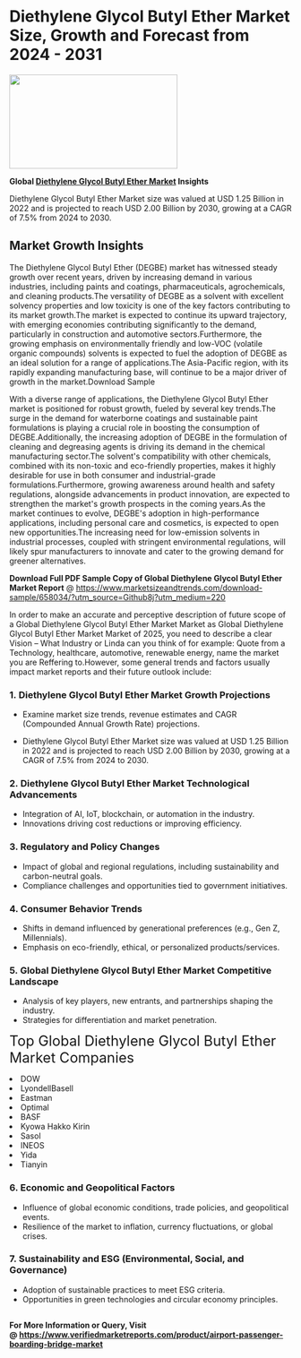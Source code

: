 <H1>Diethylene Glycol Butyl Ether Market Size, Growth and Forecast from 2024 - 2031</H1><img class="aligncenter size-medium wp-image-584254" src="https://thirdeyenews.in/wp-content/uploads/2024/09/Global-Market-Research-300x168.jpeg" alt="" width="300" height="168" /><p><strong>Global&nbsp;<a href="https://www.marketsizeandtrends.com/download-sample/658034/?utm_source=Github8j?utm_medium=220">Diethylene Glycol Butyl Ether Market</a> Insights</strong></p><p>Diethylene Glycol Butyl Ether Market size was valued at USD 1.25 Billion in 2022 and is projected to reach USD 2.00 Billion by 2030, growing at a CAGR of 7.5% from 2024 to 2030.</p><p><h2>Market Growth Insights</h2> <p>The Diethylene Glycol Butyl Ether (DEGBE) market has witnessed steady growth over recent years, driven by increasing demand in various industries, including paints and coatings, pharmaceuticals, agrochemicals, and cleaning products.The versatility of DEGBE as a solvent with excellent solvency properties and low toxicity is one of the key factors contributing to its market growth.The market is expected to continue its upward trajectory, with emerging economies contributing significantly to the demand, particularly in construction and automotive sectors.Furthermore, the growing emphasis on environmentally friendly and low-VOC (volatile organic compounds) solvents is expected to fuel the adoption of DEGBE as an ideal solution for a range of applications.The Asia-Pacific region, with its rapidly expanding manufacturing base, will continue to be a major driver of growth in the market.Download Sample</p> <p>With a diverse range of applications, the Diethylene Glycol Butyl Ether market is positioned for robust growth, fueled by several key trends.The surge in the demand for waterborne coatings and sustainable paint formulations is playing a crucial role in boosting the consumption of DEGBE.Additionally, the increasing adoption of DEGBE in the formulation of cleaning and degreasing agents is driving its demand in the chemical manufacturing sector.The solvent's compatibility with other chemicals, combined with its non-toxic and eco-friendly properties, makes it highly desirable for use in both consumer and industrial-grade formulations.Furthermore, growing awareness around health and safety regulations, alongside advancements in product innovation, are expected to strengthen the market's growth prospects in the coming years.As the market continues to evolve, DEGBE's adoption in high-performance applications, including personal care and cosmetics, is expected to open new opportunities.The increasing need for low-emission solvents in industrial processes, coupled with stringent environmental regulations, will likely spur manufacturers to innovate and cater to the growing demand for greener alternatives.</p><p><span class=""><strong>Download Full PDF Sample Copy of Global Diethylene Glycol Butyl Ether Market Report</strong> @ <a href="https://www.marketsizeandtrends.com/download-sample/658034/?utm_source=Github8j?utm_medium=220" target="_blank">https://www.marketsizeandtrends.com/download-sample/658034/?utm_source=Github8j?utm_medium=220</a></span></p><p>In order to make an accurate and perceptive description of future scope of a Global&nbsp;Diethylene Glycol Butyl Ether Market Market as Global&nbsp;Diethylene Glycol Butyl Ether Market Market of 2025, you need to describe a clear Vision &ndash; What Industry or Linda can you think of for example: Quote from a Technology, healthcare, automotive, renewable energy, name the market you are Reffering to.However, some general trends and factors usually impact market reports and their future outlook include:</p><h3>1.&nbsp;<strong>Diethylene Glycol Butyl Ether Market Growth Projections</strong></h3><ul><li>Examine market size trends, revenue estimates and CAGR (Compounded Annual Growth Rate) projections.</li><li><p>Diethylene Glycol Butyl Ether Market size was valued at USD 1.25 Billion in 2022 and is projected to reach USD 2.00 Billion by 2030, growing at a CAGR of 7.5% from 2024 to 2030.</p></li></ul><h3>2.&nbsp;<strong>Diethylene Glycol Butyl Ether Market Technological Advancements</strong></h3><ul><li>Integration of AI, IoT, blockchain, or automation in the industry.</li><li>Innovations driving cost reductions or improving efficiency.</li></ul><h3>3.&nbsp;<strong>Regulatory and Policy Changes</strong></h3><ul><li>Impact of global and regional regulations, including sustainability and carbon-neutral goals.</li><li>Compliance challenges and opportunities tied to government initiatives.</li></ul><h3>4.&nbsp;<strong>Consumer Behavior Trends</strong></h3><ul><li>Shifts in demand influenced by generational preferences (e.g., Gen Z, Millennials).</li><li>Emphasis on eco-friendly, ethical, or personalized products/services.</li></ul><h3>5.&nbsp;<strong>Global Diethylene Glycol Butyl Ether Market Competitive Landscape</strong></h3><ul><li>Analysis of key players, new entrants, and partnerships shaping the industry.</li><li>Strategies for differentiation and market penetration.</li></ul><p data-pm-slice="1 1 []"><span style="color: inherit; font-family: inherit; font-size: 25px;">Top Global Diethylene Glycol Butyl Ether Market Companies</span></p><div class="" data-test-id=""><p><li>DOW</li><li> LyondellBasell</li><li> Eastman</li><li> Optimal</li><li> BASF</li><li> Kyowa Hakko Kirin</li><li> Sasol</li><li> INEOS</li><li> Yida</li><li> Tianyin</li></p></div><h3>6.&nbsp;<strong>Economic and Geopolitical Factors</strong></h3><ul><li>Influence of global economic conditions, trade policies, and geopolitical events.</li><li>Resilience of the market to inflation, currency fluctuations, or global crises.</li></ul><h3>7.&nbsp;<strong>Sustainability and ESG (Environmental, Social, and Governance)</strong></h3><ul><li>Adoption of sustainable practices to meet ESG criteria.</li><li>Opportunities in green technologies and circular economy principles.</li></ul><h2><strong style="font-size: 14px;">For More Information or Query, Visit @&nbsp;</strong><a style="background-color: #ffffff; font-size: 14px;" href="https://www.marketsizeandtrends.com/report/diethylene-glycol-butyl-ether-market/" target="_blank">https://www.verifiedmarketreports.com/product/airport-passenger-boarding-bridge-market</a></h2>